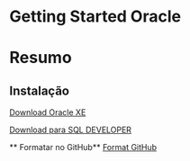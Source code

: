 # Getting Started Oracle


# Resumo

## Instalação

[Download Oracle XE](https://www.oracle.com/technetwork/database/database-technologies/express-edition/downloads/index.html)

[Download para SQL DEVELOPER](https://www.oracle.com/technetwork/developer-tools/sql-developer/downloads/index.html)


** Formatar no GitHub**
[Format GitHub](https://help.github.com/en/articles/basic-writing-and-formatting-syntax)

